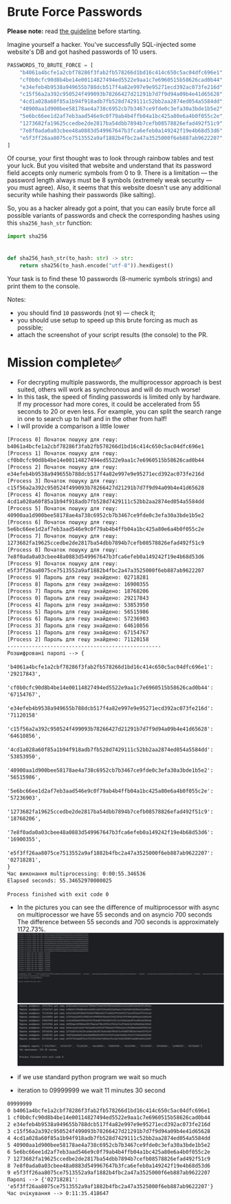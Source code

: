 # Brute Force Passwords

**Please note:** read [the guideline](https://github.com/mate-academy/py-task-guideline/blob/main/README.md)
before starting.

Imagine yourself a hacker. You've successfully SQL-injected some website's DB and got hashed passwords of 10 users.
```python
PASSWORDS_TO_BRUTE_FORCE = [
    "b4061a4bcfe1a2cbf78286f3fab2fb578266d1bd16c414c650c5ac04dfc696e1",
    "cf0b0cfc90d8b4be14e00114827494ed5522e9aa1c7e6960515b58626cad0b44",
    "e34efeb4b9538a949655b788dcb517f4a82e997e9e95271ecd392ac073fe216d",
    "c15f56a2a392c950524f499093b78266427d21291b7d7f9d94a09b4e41d65628",
    "4cd1a028a60f85a1b94f918adb7fb528d7429111c52bb2aa2874ed054a5584dd",
    "40900aa1d900bee58178ae4a738c6952cb7b3467ce9fde0c3efa30a3bde1b5e2",
    "5e6bc66ee1d2af7eb3aad546e9c0f79ab4b4ffb04a1bc425a80e6a4b0f055c2e",
    "1273682fa19625ccedbe2de2817ba54dbb7894b7cefb08578826efad492f51c9",
    "7e8f0ada0a03cbee48a0883d549967647b3fca6efeb0a149242f19e4b68d53d6",
    "e5f3ff26aa8075ce7513552a9af1882b4fbc2a47a3525000f6eb887ab9622207",
]
```
Of course, your first thought was to look through rainbow tables and test your luck. 
But you visited that website and understand that its password field accepts only numeric symbols from 0 to 9. 
There is a limitation — the password length always must be 8 symbols (extremely weak security — you must agree). 
Also, it seems that this website doesn't use any additional security while hashing their passwords (like salting).

So, you as a hacker already got a point, that you can easily brute force all possible variants of passwords
and check the corresponding hashes using this `sha256_hash_str` function:
```python
import sha256


def sha256_hash_str(to_hash: str) -> str:
    return sha256(to_hash.encode("utf-8")).hexdigest()
```

Your task is to find these 10 passwords (8-numeric symbols strings) and print them to the console.


Notes:
- you should find `10` passwords (not `9`) — check it;
- you should use setup to speed up this brute forcing as much as possible;
- attach the screenshot of your script results (the console) to the PR.


# Mission complete✅
- For decrypting multiple passwords, the multiprocessor approach is best suited, others will work as synchronous and will do much worse!
- In this task, the speed of finding passwords is limited only by hardware. If my processor had more cores, it could be accelerated from 55 seconds to 20 or even less. For example, you can split the search range in one to search up to half and in the other from half!
- I will provide a comparison a little lower
```
[Process 0] Початок пошуку для гешу: b4061a4bcfe1a2cbf78286f3fab2fb578266d1bd16c414c650c5ac04dfc696e1
[Process 1] Початок пошуку для гешу: cf0b0cfc90d8b4be14e00114827494ed5522e9aa1c7e6960515b58626cad0b44
[Process 2] Початок пошуку для гешу: e34efeb4b9538a949655b788dcb517f4a82e997e9e95271ecd392ac073fe216d
[Process 3] Початок пошуку для гешу: c15f56a2a392c950524f499093b78266427d21291b7d7f9d94a09b4e41d65628
[Process 4] Початок пошуку для гешу: 4cd1a028a60f85a1b94f918adb7fb528d7429111c52bb2aa2874ed054a5584dd
[Process 5] Початок пошуку для гешу: 40900aa1d900bee58178ae4a738c6952cb7b3467ce9fde0c3efa30a3bde1b5e2
[Process 6] Початок пошуку для гешу: 5e6bc66ee1d2af7eb3aad546e9c0f79ab4b4ffb04a1bc425a80e6a4b0f055c2e
[Process 7] Початок пошуку для гешу: 1273682fa19625ccedbe2de2817ba54dbb7894b7cefb08578826efad492f51c9
[Process 8] Початок пошуку для гешу: 7e8f0ada0a03cbee48a0883d549967647b3fca6efeb0a149242f19e4b68d53d6
[Process 9] Початок пошуку для гешу: e5f3ff26aa8075ce7513552a9af1882b4fbc2a47a3525000f6eb887ab9622207
[Process 9] Пароль для гешу знайдено: 02718281
[Process 8] Пароль для гешу знайдено: 16900355
[Process 7] Пароль для гешу знайдено: 18768206
[Process 0] Пароль для гешу знайдено: 29217843
[Process 4] Пароль для гешу знайдено: 53853950
[Process 5] Пароль для гешу знайдено: 56515986
[Process 6] Пароль для гешу знайдено: 57236903
[Process 3] Пароль для гешу знайдено: 64610856
[Process 1] Пароль для гешу знайдено: 67154767
[Process 2] Пароль для гешу знайдено: 71120158
--------------------------------------------------
Розшифровані паролі --> {
    'b4061a4bcfe1a2cbf78286f3fab2fb578266d1bd16c414c650c5ac04dfc696e1': '29217843',
    'cf0b0cfc90d8b4be14e00114827494ed5522e9aa1c7e6960515b58626cad0b44': '67154767',
    'e34efeb4b9538a949655b788dcb517f4a82e997e9e95271ecd392ac073fe216d': '71120158'
    'c15f56a2a392c950524f499093b78266427d21291b7d7f9d94a09b4e41d65628': '64610856',
    '4cd1a028a60f85a1b94f918adb7fb528d7429111c52bb2aa2874ed054a5584dd': '53853950',
    '40900aa1d900bee58178ae4a738c6952cb7b3467ce9fde0c3efa30a3bde1b5e2': '56515986',
    '5e6bc66ee1d2af7eb3aad546e9c0f79ab4b4ffb04a1bc425a80e6a4b0f055c2e': '57236903',
    '1273682fa19625ccedbe2de2817ba54dbb7894b7cefb08578826efad492f51c9': '18768206',
    '7e8f0ada0a03cbee48a0883d549967647b3fca6efeb0a149242f19e4b68d53d6': '16900355',
    'e5f3ff26aa8075ce7513552a9af1882b4fbc2a47a3525000f6eb887ab9622207': '02718281',
}
Час виконання multiprocessing: 0:00:55.346536
Elapsed seconds: 55.34652970000025

Process finished with exit code 0
```
- In the pictures you can see the difference of multiprocessor with async
on multiprocessor we have 55 seconds and on asyncio 700 seconds
The difference between 55 seconds and 700 seconds is approximately 1172.73%.
![multiproccesing](multiproccesing.png)
![asyncio](use_asynio.png)

- if we use standard python program we wait so much
- iteration to 09999999 we wait 11 minutes 30 second
```
09999999
0 b4061a4bcfe1a2cbf78286f3fab2fb578266d1bd16c414c650c5ac04dfc696e1
1 cf0b0cfc90d8b4be14e00114827494ed5522e9aa1c7e6960515b58626cad0b44
2 e34efeb4b9538a949655b788dcb517f4a82e997e9e95271ecd392ac073fe216d
3 c15f56a2a392c950524f499093b78266427d21291b7d7f9d94a09b4e41d65628
4 4cd1a028a60f85a1b94f918adb7fb528d7429111c52bb2aa2874ed054a5584dd
5 40900aa1d900bee58178ae4a738c6952cb7b3467ce9fde0c3efa30a3bde1b5e2
6 5e6bc66ee1d2af7eb3aad546e9c0f79ab4b4ffb04a1bc425a80e6a4b0f055c2e
7 1273682fa19625ccedbe2de2817ba54dbb7894b7cefb08578826efad492f51c9
8 7e8f0ada0a03cbee48a0883d549967647b3fca6efeb0a149242f19e4b68d53d6
9 e5f3ff26aa8075ce7513552a9af1882b4fbc2a47a3525000f6eb887ab9622207
Паролі --> {'02718281': 'e5f3ff26aa8075ce7513552a9af1882b4fbc2a47a3525000f6eb887ab9622207'}
Час очікування --> 0:11:35.418647
```